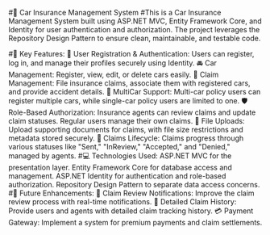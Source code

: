 #🚗 Car Insurance Management System
#This is a Car Insurance Management System built using ASP.NET MVC, Entity Framework Core, and Identity for user authentication and authorization. The project leverages the Repository Design Pattern to ensure clean, maintainable, and testable code.

#🔑 Key Features:
🔐 User Registration & Authentication: Users can register, log in, and manage their profiles securely using Identity.
🚘 Car Management: Register, view, edit, or delete cars easily.
📑 Claim Management: File insurance claims, associate them with registered cars, and provide accident details.
🚗 MultiCar Support: Multi-car policy users can register multiple cars, while single-car policy users are limited to one.
🛡️ Role-Based Authorization: Insurance agents can review claims and update claim statuses. Regular users manage their own claims.
📁 File Uploads: Upload supporting documents for claims, with file size restrictions and metadata stored securely.
🔄 Claims Lifecycle: Claims progress through various statuses like "Sent," "InReview," "Accepted," and "Denied," managed by agents.
#💻 Technologies Used:
ASP.NET MVC for the presentation layer.
Entity Framework Core for database access and management.
ASP.NET Identity for authentication and role-based authorization.
Repository Design Pattern to separate data access concerns.
#🚀 Future Enhancements:
📢 Claim Review Notifications: Improve the claim review process with real-time notifications.
📜 Detailed Claim History: Provide users and agents with detailed claim tracking history.
💳 Payment Gateway: Implement a system for premium payments and claim settlements.
